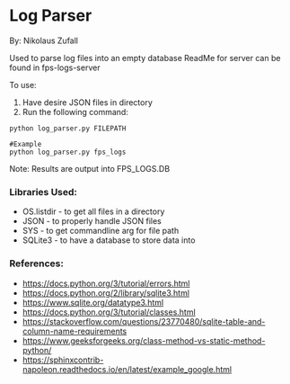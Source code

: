 # Log Parser

By: Nikolaus Zufall

Used to parse log files into an empty database
ReadMe for server can be found in fps-logs-server

To use:
1. Have desire JSON files in directory
2. Run the following command:
``` 
python log_parser.py FILEPATH

#Example
python log_parser.py fps_logs
```
Note: Results are output into FPS_LOGS.DB

### Libraries Used:
* OS.listdir - to get all files in a directory
* JSON - to properly handle JSON files
* SYS - to get commandline arg for file path
* SQLite3 - to have a database to store data into

### References:
* https://docs.python.org/3/tutorial/errors.html
* https://docs.python.org/2/library/sqlite3.html
* https://www.sqlite.org/datatype3.html
* https://docs.python.org/3/tutorial/classes.html
* https://stackoverflow.com/questions/23770480/sqlite-table-and-column-name-requirements
* https://www.geeksforgeeks.org/class-method-vs-static-method-python/
* https://sphinxcontrib-napoleon.readthedocs.io/en/latest/example_google.html
